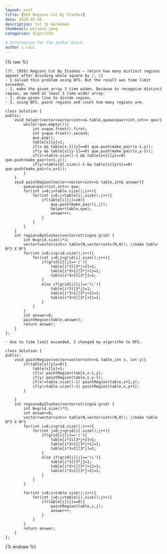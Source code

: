 ```yaml
---
layout: post
title: [959 Regions Cut By Slashes]
data: 2020-05-26
description: txt to markdown
thumbnail: person1.jpeg
categories: Algorithm

# Information for the author block
author : Loui
---
```


{% raw %}

	﻿[77. [959] Regions Cut By Slashes – return how many distinct regions appear after dividing whole square by /, \]
	- I solved this problem using BFS. But the result was time limit exceeded.
	- 1. make the given array 3 time widen. Because to recognize distinct region, we need at least 3 time wider array.
	- 2. draw given line to divide region.
	- 3. using BFS, paint regions and count hom many regions are.
	
	class Solution {
	public:
	    void helper(vector<vector<int>>& table,queue<pair<int,int>> que){
	        while(!que.empty()){
	            int x=que.front().first;
	            int y=que.front().second;
	            que.pop();
	            table[x][y]=1;
	            if(x && table[x-1][y]==0) que.push(make_pair(x-1,y));
	            if(y && table[x][y-1]==0) que.push(make_pair(x,y-1));
	            if(x!=table.size()-1 && table[x+1][y]==0) que.push(make_pair(x+1,y));
	            if(y!=table[0].size()-1 && table[x][y+1]==0) que.push(make_pair(x,y+1));
	        }
	    }
	    void paintRegion(vector<vector<int>>& table,int& answer){
	        queue<pair<int,int>> que;
	        for(int i=0;i<table.size();i++){
	            for(int j=0;j<table[i].size();j++){
	                if(table[i][j]==0){
	                    que.push(make_pair(i,j));
	                    helper(table,que);
	                    answer++;
	                }
	            }
	        }
	    }
	    int regionsBySlashes(vector<string>& grid) {
	        int N=grid.size()*3;
	        vector<vector<int>> table(N,vector<int>(N,0)); //make table N*3 X N*3
	        for(int i=0;i<grid.size();i++){
	            for(int j=0;j<grid[i].size();j++){
	                if(grid[i][j]=='/'){
	                    table[i*3][3*j+2]=1;
	                    table[i*3+1][3*j+1]=1;
	                    table[i*3+2][3*j]=1;
	                }
	                else if(grid[i][j]=='\\'){
	                    table[i*3][3*j]=1;
	                    table[i*3+1][3*j+1]=1;
	                    table[i*3+2][3*j+2]=1;
	                }
	            }
	        }
	        int answer=0;
	        paintRegion(table,answer);
	        return answer;
	    }
	};
	
	- due to time limit exceeded, I changed my algorithm to DFS.
	
	class Solution {
	public:
	    void paintRegion(vector<vector<int>>& table,int x, int y){
	        if(table[x][y]==0){
	            table[x][y]=1;
	            if(x) paintRegion(table,x-1,y);
	            if(y) paintRegion(table,x,y-1);
	            if(x!=table.size()-1) paintRegion(table,x+1,y);
	            if(y!=table.size()-1) paintRegion(table,x,y+1);
	        } 
	            
	    }
	    int regionsBySlashes(vector<string>& grid) {
	        int N=grid.size()*3;
	        int answer=0;
	        vector<vector<int>> table(N,vector<int>(N,0)); //make table N*3 X N*3
	        for(int i=0;i<grid.size();i++){
	            for(int j=0;j<grid[i].size();j++){
	                if(grid[i][j]=='/'){
	                    table[i*3][3*j+2]=1;
	                    table[i*3+1][3*j+1]=1;
	                    table[i*3+2][3*j]=1;
	                }
	                else if(grid[i][j]=='\\'){
	                    table[i*3][3*j]=1;
	                    table[i*3+1][3*j+1]=1;
	                    table[i*3+2][3*j+2]=1;
	                }
	            }
	        }
	        
	        for(int i=0;i<table.size();i++){
	            for(int j=0;j<table[i].size();j++){
	                if(table[i][j]==0){
	                    paintRegion(table,i,j);
	                    answer++;
	                }
	            }
	        }
	        return answer;
	    }
	};
	
	
	
{% endraw %}
